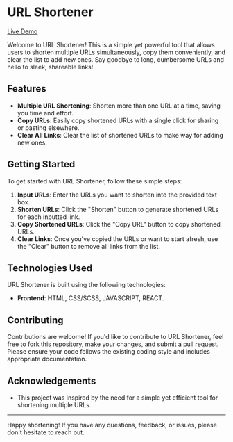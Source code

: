 # URL Shortener

[Live Demo](https://celadon-trifle-0b0c58.netlify.app/)

Welcome to URL Shortener! This is a simple yet powerful tool that allows users to shorten multiple URLs simultaneously, copy them conveniently, and clear the list to add new ones. Say goodbye to long, cumbersome URLs and hello to sleek, shareable links!

## Features

- **Multiple URL Shortening**: Shorten more than one URL at a time, saving you time and effort.
- **Copy URLs**: Easily copy shortened URLs with a single click for sharing or pasting elsewhere.
- **Clear All Links**: Clear the list of shortened URLs to make way for adding new ones.

## Getting Started

To get started with URL Shortener, follow these simple steps:

1. **Input URLs**: Enter the URLs you want to shorten into the provided text box.
2. **Shorten URLs**: Click the "Shorten" button to generate shortened URLs for each inputted link.
3. **Copy Shortened URLs**: Click the "Copy URL" button to copy shortened URLs.
4. **Clear Links**: Once you've copied the URLs or want to start afresh, use the "Clear" button to remove all links from the list.

## Technologies Used

URL Shortener is built using the following technologies:

- **Frontend**: HTML, CSS/SCSS, JAVASCRIPT, REACT.

## Contributing

Contributions are welcome! If you'd like to contribute to URL Shortener, feel free to fork this repository, make your changes, and submit a pull request. Please ensure your code follows the existing coding style and includes appropriate documentation.

## Acknowledgements

- This project was inspired by the need for a simple yet efficient tool for shortening multiple URLs.

---

Happy shortening! If you have any questions, feedback, or issues, please don't hesitate to reach out.
